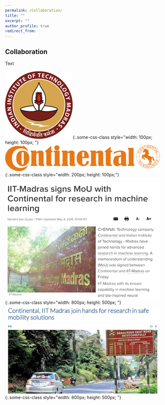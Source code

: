 ```yaml
---
permalink: /Collaboration/
title: ""
excerpt: ""
author_profile: true
redirect_from: 
---
```

## Collaboration
Text
<br><br>
![test](iitm.png){:.some-css-class style="width: 100px; height: 100px; "} 
&nbsp;&nbsp;&nbsp;&nbsp;&nbsp;&nbsp;&nbsp;&nbsp;&nbsp;&nbsp;&nbsp;&nbsp;&nbsp;&nbsp;&nbsp;&nbsp;&nbsp;
![test](continental.svg){:.some-css-class style="width: 200px; height: 100px;"}
<br><br>
![test](a.png){:.some-css-class style="width: 800px; height: 500px; "} 
![test](b.png){:.some-css-class style="width: 800px; height: 500px; "}


